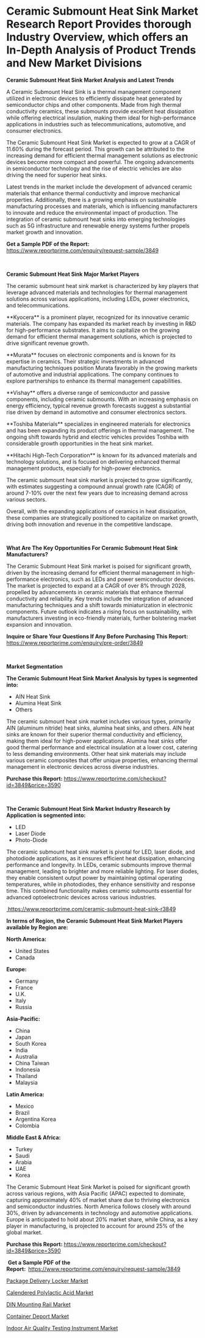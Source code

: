 <p><h1>Ceramic Submount Heat Sink Market Research Report Provides thorough Industry Overview, which offers an In-Depth Analysis of Product Trends and New Market Divisions</h1></p><p><strong>Ceramic Submount Heat Sink Market Analysis and Latest Trends</strong></p>
<p><p>A Ceramic Submount Heat Sink is a thermal management component utilized in electronic devices to efficiently dissipate heat generated by semiconductor chips and other components. Made from high thermal conductivity ceramics, these submounts provide excellent heat dissipation while offering electrical insulation, making them ideal for high-performance applications in industries such as telecommunications, automotive, and consumer electronics.</p><p>The Ceramic Submount Heat Sink Market is expected to grow at a CAGR of 11.60% during the forecast period. This growth can be attributed to the increasing demand for efficient thermal management solutions as electronic devices become more compact and powerful. The ongoing advancements in semiconductor technology and the rise of electric vehicles are also driving the need for superior heat sinks. </p><p>Latest trends in the market include the development of advanced ceramic materials that enhance thermal conductivity and improve mechanical properties. Additionally, there is a growing emphasis on sustainable manufacturing processes and materials, which is influencing manufacturers to innovate and reduce the environmental impact of production. The integration of ceramic submount heat sinks into emerging technologies such as 5G infrastructure and renewable energy systems further propels market growth and innovation.</p></p>
<p><strong>Get a Sample PDF of the Report:&nbsp;</strong> <a href="https://www.reportprime.com/enquiry/request-sample/3849">https://www.reportprime.com/enquiry/request-sample/3849</a></p>
<p>&nbsp;</p>
<p><strong>Ceramic Submount Heat Sink Major Market Players</strong></p>
<p><p>The ceramic submount heat sink market is characterized by key players that leverage advanced materials and technologies for thermal management solutions across various applications, including LEDs, power electronics, and telecommunications.</p><p>**Kyocera** is a prominent player, recognized for its innovative ceramic materials. The company has expanded its market reach by investing in R&D for high-performance substrates. It aims to capitalize on the growing demand for efficient thermal management solutions, which is projected to drive significant revenue growth.</p><p>**Murata** focuses on electronic components and is known for its expertise in ceramics. Their strategic investments in advanced manufacturing techniques position Murata favorably in the growing markets of automotive and industrial applications. The company continues to explore partnerships to enhance its thermal management capabilities.</p><p>**Vishay** offers a diverse range of semiconductor and passive components, including ceramic submounts. With an increasing emphasis on energy efficiency, typical revenue growth forecasts suggest a substantial rise driven by demand in automotive and consumer electronics sectors.</p><p>**Toshiba Materials** specializes in engineered materials for electronics and has been expanding its product offerings in thermal management. The ongoing shift towards hybrid and electric vehicles provides Toshiba with considerable growth opportunities in the heat sink market.</p><p>**Hitachi High-Tech Corporation** is known for its advanced materials and technology solutions, and is focused on delivering enhanced thermal management products, especially for high-power electronics.</p><p>The ceramic submount heat sink market is projected to grow significantly, with estimates suggesting a compound annual growth rate (CAGR) of around 7-10% over the next few years due to increasing demand across various sectors.</p><p>Overall, with the expanding applications of ceramics in heat dissipation, these companies are strategically positioned to capitalize on market growth, driving both innovation and revenue in the competitive landscape.</p></p>
<p>&nbsp;</p>
<p><strong>What Are The Key Opportunities For Ceramic Submount Heat Sink Manufacturers?</strong></p>
<p><p>The Ceramic Submount Heat Sink market is poised for significant growth, driven by the increasing demand for efficient thermal management in high-performance electronics, such as LEDs and power semiconductor devices. The market is projected to expand at a CAGR of over 8% through 2028, propelled by advancements in ceramic materials that enhance thermal conductivity and reliability. Key trends include the integration of advanced manufacturing techniques and a shift towards miniaturization in electronic components. Future outlook indicates a rising focus on sustainability, with manufacturers investing in eco-friendly materials, further bolstering market expansion and innovation.</p></p>
<p><strong>Inquire or Share Your Questions If Any Before Purchasing This Report:</strong> <a href="https://www.reportprime.com/enquiry/pre-order/3849">https://www.reportprime.com/enquiry/pre-order/3849</a></p>
<p>&nbsp;</p>
<p><strong>Market Segmentation</strong></p>
<p><strong>The Ceramic Submount Heat Sink Market Analysis by types is segmented into:</strong></p>
<p><ul><li>AIN Heat Sink</li><li>Alumina Heat Sink</li><li>Others</li></ul></p>
<p><p>The ceramic submount heat sink market includes various types, primarily AIN (aluminum nitride) heat sinks, alumina heat sinks, and others. AIN heat sinks are known for their superior thermal conductivity and efficiency, making them ideal for high-power applications. Alumina heat sinks offer good thermal performance and electrical insulation at a lower cost, catering to less demanding environments. Other heat sink materials may include various ceramic composites that offer unique properties, enhancing thermal management in electronic devices across diverse industries.</p></p>
<p><strong>Purchase this Report:&nbsp;</strong><a href="https://www.reportprime.com/checkout?id=3849&price=3590">https://www.reportprime.com/checkout?id=3849&price=3590</a></p>
<p>&nbsp;</p>
<p><strong>The Ceramic Submount Heat Sink Market Industry Research by Application is segmented into:</strong></p>
<p><ul><li>LED</li><li>Laser Diode</li><li>Photo-Diode</li></ul></p>
<p><p>The ceramic submount heat sink market is pivotal for LED, laser diode, and photodiode applications, as it ensures efficient heat dissipation, enhancing performance and longevity. In LEDs, ceramic submounts improve thermal management, leading to brighter and more reliable lighting. For laser diodes, they enable consistent output power by maintaining optimal operating temperatures, while in photodiodes, they enhance sensitivity and response time. This combined functionality makes ceramic submounts essential for advanced optoelectronic devices across various industries.</p></p>
<p><a href="https://www.reportprime.com/ceramic-submount-heat-sink-r3849">&nbsp;https://www.reportprime.com/ceramic-submount-heat-sink-r3849</a></p>
<p><strong>In terms of Region, the Ceramic Submount Heat Sink Market Players available by Region are:</strong></p>
<p>
    <p> <strong> North America: </strong>
        <ul>
            <li>United States</li>
            <li>Canada</li>
        </ul>
        </p> 
    <p> <strong> Europe: </strong>
        <ul>
            <li>Germany</li>
            <li>France</li>
            <li>U.K.</li>
            <li>Italy</li>
            <li>Russia</li>
        </ul>
        </p> 
    <p> <strong> Asia-Pacific: </strong>
        <ul>
            <li>China</li>
            <li>Japan</li>
            <li>South Korea</li>
            <li>India</li>
            <li>Australia</li>
            <li>China Taiwan</li>
            <li>Indonesia</li>
            <li>Thailand</li>
            <li>Malaysia</li>
        </ul>
        </p> 
    <p> <strong> Latin America: </strong>
        <ul>
            <li>Mexico</li>
            <li>Brazil</li>
            <li>Argentina Korea</li>
            <li>Colombia</li>
        </ul>
        </p> 
    <p> <strong> Middle East & Africa: </strong>
        <ul>
            <li>Turkey</li>
            <li>Saudi</li>
            <li>Arabia</li>
            <li>UAE</li>
            <li>Korea</li>
        </ul>
    </p>
    </p>
<p><p>The Ceramic Submount Heat Sink Market is poised for significant growth across various regions, with Asia Pacific (APAC) expected to dominate, capturing approximately 40% of market share due to thriving electronics and semiconductor industries. North America follows closely with around 30%, driven by advancements in technology and automotive applications. Europe is anticipated to hold about 20% market share, while China, as a key player in manufacturing, is projected to account for around 25% of the global market.</p></p>
<p><strong>Purchase this Report: </strong><a href="https://www.reportprime.com/checkout?id=3849&price=3590">https://www.reportprime.com/checkout?id=3849&price=3590</a></p>
<p>&nbsp;<strong>Get a Sample PDF of the Report:&nbsp;&nbsp;</strong><a href="https://www.reportprime.com/enquiry/request-sample/3849">https://www.reportprime.com/enquiry/request-sample/3849</a></p>
<p><strong></strong></p>
<p><p><a href="https://www.linkedin.com/pulse/package-delivery-locker-market-global-trends-forecast-2024-ouvyf?trackingId=wCm6hnMwTM%2BvAalE3FTtjg%3D%3D">Package Delivery Locker Market</a></p><p><a href="https://issuu.com/reportprime-2/docs/calendered-polylactic-acid-market-s_b09c1a7532087b">Calendered Polylactic Acid Market</a></p><p><a href="https://www.linkedin.com/pulse/din-mounting-rail-market-size-share-analysis-growth-trends-wqpsf?trackingId=NVXNtAqvQRu6vMDrtk2%2Bkg%3D%3D">DIN Mounting Rail Market</a></p><p><a href="https://www.linkedin.com/pulse/how-container-deport-market-evolve-growth-analysis-year-2024-kp3jf?trackingId=Q7H1oiOHSMar%2FwU6bziK4g%3D%3D">Container Deport Market</a></p><p><a href="https://issuu.com/reportprime-2/docs/indoor-air-quality-testing-instrume_9c2cf46bf52357">Indoor Air Quality Testing Instrument Market</a></p></p>